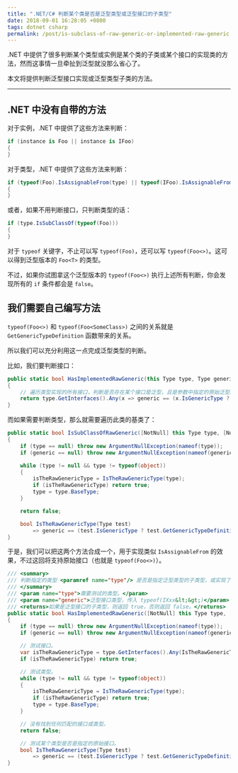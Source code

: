 ```yaml
---
title: ".NET/C# 判断某个类是否是泛型类型或泛型接口的子类型"
date: 2018-09-01 16:28:05 +0800
tags: dotnet csharp
permalink: /post/is-subclass-of-raw-generic-or-implemented-raw-generic.html
---
```


.NET 中提供了很多判断某个类型或实例是某个类的子类或某个接口的实现类的方法，然而这事情一旦牵扯到泛型就没那么省心了。

本文将提供判断泛型接口实现或泛型类型子类的方法。

---

<div id="toc"></div>

## .NET 中没有自带的方法

对于实例，.NET 中提供了这些方法来判断：

```csharp
if (instance is Foo || instance is IFoo)
{
}
```

对于类型，.NET 中提供了这些方法来判断：

```csharp
if (typeof(Foo).IsAssignableFrom(type) || typeof(IFoo).IsAssignableFrom(type))
{
}
```

或者，如果不用判断接口，只判断类型的话：

```csharp
if (type.IsSubClassOf(typeof(Foo)))
{
}
```

对于 `typeof` 关键字，不止可以写 `typeof(Foo)`，还可以写 `typeof(Foo<>)`。这可以得到泛型版本的 `Foo<T>` 的类型。

不过，如果你试图拿这个泛型版本的 `typeof(Foo<>)` 执行上述所有判断，你会发现所有的 `if` 条件都会是 `false`。

## 我们需要自己编写方法

`typeof(Foo<>)` 和 `typeof(Foo<SomeClass>)` 之间的关系就是 `GetGenericTypeDefinition` 函数带来的关系。

所以我们可以充分利用这一点完成泛型类型的判断。

比如，我们要判断接口：

```csharp
public static bool HasImplementedRawGeneric(this Type type, Type generic)
{
    // 遍历类型实现的所有接口，判断是否存在某个接口是泛型，且是参数中指定的原始泛型的实例。
    return type.GetInterfaces().Any(x => generic == (x.IsGenericType ? x.GetGenericTypeDefinition() : x));
}
```

而如果需要判断类型，那么就需要遍历此类的基类了：

```csharp
public static bool IsSubClassOfRawGeneric([NotNull] this Type type, [NotNull] Type generic)
{
    if (type == null) throw new ArgumentNullException(nameof(type));
    if (generic == null) throw new ArgumentNullException(nameof(generic));

    while (type != null && type != typeof(object))
    {
        isTheRawGenericType = IsTheRawGenericType(type);
        if (isTheRawGenericType) return true;
        type = type.BaseType;
    }

    return false;

    bool IsTheRawGenericType(Type test)
        => generic == (test.IsGenericType ? test.GetGenericTypeDefinition() : test);
}
```

于是，我们可以把这两个方法合成一个，用于实现类似 `IsAssignableFrom` 的效果，不过这回将支持原始接口（也就是 `typeof(Foo<>)`）。

```csharp
/// <summary>
/// 判断指定的类型 <paramref name="type"/> 是否是指定泛型类型的子类型，或实现了指定泛型接口。
/// </summary>
/// <param name="type">需要测试的类型。</param>
/// <param name="generic">泛型接口类型，传入 typeof(IXxx&lt;&gt;)</param>
/// <returns>如果是泛型接口的子类型，则返回 true，否则返回 false。</returns>
public static bool HasImplementedRawGeneric([NotNull] this Type type, [NotNull] Type generic)
{
    if (type == null) throw new ArgumentNullException(nameof(type));
    if (generic == null) throw new ArgumentNullException(nameof(generic));

    // 测试接口。
    var isTheRawGenericType = type.GetInterfaces().Any(IsTheRawGenericType);
    if (isTheRawGenericType) return true;

    // 测试类型。
    while (type != null && type != typeof(object))
    {
        isTheRawGenericType = IsTheRawGenericType(type);
        if (isTheRawGenericType) return true;
        type = type.BaseType;
    }

    // 没有找到任何匹配的接口或类型。
    return false;

    // 测试某个类型是否是指定的原始接口。
    bool IsTheRawGenericType(Type test)
        => generic == (test.IsGenericType ? test.GetGenericTypeDefinition() : test);
}
```

